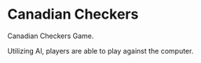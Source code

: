 # Canadian Checkers
Canadian Checkers Game.

Utilizing AI, players are able to play against the computer.
